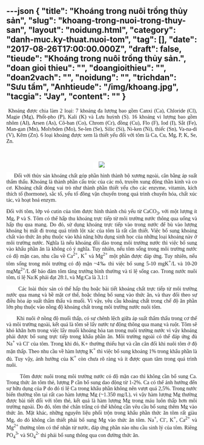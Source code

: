 ---json
{
    "title": "Khoáng trong nuôi trồng thủy sản",
    "slug": "khoang-trong-nuoi-trong-thuy-san",
    "layout": "noidung.html",
    "category": "danh-muc.ky-thuat.nuoi-tom",
    "tag": [],
    "date": "2017-08-26T17:00:00.000Z",
    "draft": false,
    "tieude": "Khoáng trong nuôi trồng thủy sản.",
    "doan gioi thieu": "",
    "doangioithieu": "",
    "doan2vach": "",
    "noidung": "",
    "trichdan": "Sưu tầm",
    "Anhtieude": "/img/khoang.jpg",
    "tacgia": "Jay",
    "__content__": ""
}
---
<div style="margin-left:0px; margin-right:0px; text-align:justify">
<p style="text-align:justify"><span style="font-size:14px"><span style="background-color:white"><span style="font-family:Arial,sans-serif"><span style="font-family:&quot;times new roman&quot;,serif">&nbsp;Kho&aacute;ng được chia l&agrave;m 2 loại: 7 kho&aacute;ng đa lượng bao gồm Canxi (Ca), Chloride (Cl), Magie (Mg), Phốt-pho (P), Kali (K) v&agrave; Lưu huỳnh (S). 16 kho&aacute;ng vi lượng bao gồm nh&ocirc;m (Al), Arsen (As), C&ocirc;-ban (Co), Chrom (Cr), đồng (Cu), Flo (F), Iod (I), Sắt (Fe), Man-gan (Mn), Molybden (Mo), Se-len (Se), Silic (Si), Ni-ken (Ni), thiếc (Sn), Va-na-di (V), Kẽm (Zn). 6 loại kho&aacute;ng được xem l&agrave; thiết yếu đối với t&ocirc;m l&agrave; Ca, Cu, Mg, P, K, Se, Zn.</span></span></span></span></p>
</div>

<p style="margin-left:0px; margin-right:0px; text-align:justify">&nbsp;</p>

<p style="text-align:center"><span style="font-size:14px"><span style="font-family:Arial,sans-serif"><span style="background-color:#ffffff"><a href="https://4.bp.blogspot.com/-BFubbbClfIE/VUeHjnjSUWI/AAAAAAAAAFQ/ZxPfpLsLH7c/s1600/Khoang.jpg" style="margin:0px 1em; padding:0px; border:0px; font-style:inherit; font-variant:inherit; font-weight:inherit; font-stretch:inherit; font-size:inherit; line-height:inherit; font-family:inherit; vertical-align:baseline; color:#333333; text-decoration:none; outline:none; transition:all 0.25s"><img src="https://4.bp.blogspot.com/-BFubbbClfIE/VUeHjnjSUWI/AAAAAAAAAFQ/ZxPfpLsLH7c/s400/Khoang.jpg" /></a></span></span></span></p>

<div style="margin-left:0px; margin-right:0px; text-align:justify">
<p style="text-align:justify"><span style="font-size:14px"><span style="background-color:white"><span style="font-family:Arial,sans-serif"><span style="font-family:&quot;times new roman&quot;,serif">&nbsp; &nbsp; &nbsp;Đối với thủy sản&nbsp;kho&aacute;ng chất g&oacute;p phần h&igrave;nh th&agrave;nh bộ xương ngo&agrave;i, c&acirc;n bằng &aacute;p suất thẩm thấu. Kho&aacute;ng l&agrave; th&agrave;nh phần cấu tr&uacute;c của c&aacute;c m&ocirc;, truyền xung động thần kinh v&agrave; co cơ. Kho&aacute;ng chất đ&oacute;ng vai tr&ograve; như th&agrave;nh phần thiết yếu cho c&aacute;c enzyme, vitamin, k&iacute;ch th&iacute;ch tố (hormone), sắc t&ocirc;́, yếu tố đ&ocirc;̀ng v&acirc;̣n chuy&ecirc;̉n trong qu&aacute; tr&igrave;nh chuyển h&oacute;a, chất x&uacute;c t&aacute;c, v&agrave; hoạt ho&aacute; enzym.</span></span></span></span></p>
</div>

<div style="margin-left:0px; margin-right:0px; text-align:justify">
<p style="text-align:justify"><span style="font-size:14px"><span style="background-color:white"><span style="font-family:Arial,sans-serif"><span style="font-family:&quot;times new roman&quot;,serif">Đối với t&ocirc;m, lớp vỏ cutin của t&ocirc;m được h&igrave;nh th&agrave;nh chủ yếu từ CaCO<sub>3</sub>, với một lượng &iacute;t Mg, P v&agrave; S. T&ocirc;m c&oacute; thể hấp thu kho&aacute;ng trực tiếp từ m&ocirc;i trường nước th&ocirc;ng qua uống v&agrave; hấp thụ qua mang. Do đ&oacute;, sử dụng kho&aacute;ng trực tiếp v&agrave;o trong nước để b&ugrave; v&agrave;o lượng kho&aacute;ng bị mất đi trong qu&aacute; tr&igrave;nh lột x&aacute;c của t&ocirc;m l&agrave; rất cần thiết. Việc bổ sung kho&aacute;ng chất v&agrave;o thức ăn phụ thuộc v&agrave;o khả năng hữu dụng sinh học của những loại kho&aacute;ng n&agrave;y ở m&ocirc;i trường nước. Nghĩa l&agrave; nếu kho&aacute;ng dồi d&agrave;o trong m&ocirc;i trường nước th&igrave; việc bổ sung v&agrave;o khẩu phần ăn l&agrave; kh&ocirc;ng c&oacute; &yacute; nghĩa. Tuy nhi&ecirc;n, nếu t&ocirc;m sống trong m&ocirc;i trường nước c&oacute; độ mặn cao, nhu cầu về Ca<sup>2+</sup>, K<sup>+</sup>&nbsp;v&agrave; Mg<sup>2+</sup>&nbsp;một phần được đ&aacute;p ứng. Tuy nhi&ecirc;n, nếu t&ocirc;m sống trong m&ocirc;i trường c&oacute; độ mặn ~4&permil; th&igrave; việc bổ sung 5-10 mgK<sup>+</sup>/L v&agrave; 10-20 mgMg<sup>2+</sup>/L để bảo đảm t&ocirc;m tăng trưởng b&igrave;nh thường v&agrave; tỉ lệ sống cao. Trong nước nu&ocirc;i t&ocirc;m, tỉ lệ Na:K phải đạt 28:1, v&agrave; Mg:Ca l&agrave; 3,1:1</span></span></span></span></p>
</div>

<div style="margin-left:0px; margin-right:0px; text-align:justify">
<p style="text-align:justify"><span style="font-size:14px"><span style="background-color:white"><span style="font-family:Arial,sans-serif"><span style="font-family:&quot;times new roman&quot;,serif">&nbsp; &nbsp; &nbsp; &nbsp;C&aacute;c lo&agrave;i thủy sản c&oacute; thể hấp thụ hoặc bài ti&ecirc;́t kho&aacute;ng chất trực tiếp từ m&ocirc;i trường nước qua mang v&agrave; bề mặt cơ thể, hoặc th&ocirc;ng b&ocirc;̉ sung vào thức ăn, v&agrave; thay đổi theo sự đi&ecirc;̀u hòa áp su&acirc;́t th&acirc;̉m th&acirc;́u và mu&ocirc;́i. V&igrave; vậy, y&ecirc;u cầu khoáng ch&acirc;́t trong chế độ ăn phần lớn phụ thuộc v&agrave;o nồng độ kho&aacute;ng chất trong m&ocirc;i trường nước nu&ocirc;i t&ocirc;m.</span></span></span></span></p>
</div>

<div style="margin-left:0px; margin-right:0px; text-align:justify">
<p style="text-align:justify"><span style="font-size:14px"><span style="background-color:white"><span style="font-family:Arial,sans-serif"><span style="font-family:&quot;times new roman&quot;,serif">&nbsp; &nbsp; &nbsp; &nbsp;Khi nu&ocirc;i ở nồng độ muối thấp, c&oacute; sự ch&ecirc;nh lệch giữa &aacute;p suất thẩm thấu trong cơ thể v&agrave; m&ocirc;i trường ngo&agrave;i, kết quả l&agrave; t&ocirc;m sẽ lấy nước tự động th&ocirc;ng qua mang v&agrave; ruột. T&ocirc;m sẽ kh&oacute; khăn hơn trong việc lấy muối kho&aacute;ng h&ograve;a tan trong nu&ocirc;i trường nước v&igrave; vậy kho&aacute;ng phải được bổ sung trực tiếp trong khẩu phần ăn. M&ocirc;i trường ngo&agrave;i c&oacute; thể đ&aacute;p ứng đủ Na<sup>+</sup>&nbsp;v&agrave; Cl<sup>-</sup>&nbsp;của t&ocirc;m. Trong khi đ&oacute;, K+ thường thiếu hụt v&agrave; cần c&acirc;n đối khi nu&ocirc;i t&ocirc;m ở độ mặn thấp. Theo nhu cầu về h&agrave;m lượng K<sup>+</sup>&nbsp;th&igrave; việc bổ sung khoảng 1% trong khẩu phần l&agrave; đủ. Tuy vậy, ảnh hưởng của K<sup>+</sup>&nbsp;c&ograve;n chưa r&otilde; r&agrave;ng v&agrave; &iacute;t được quan t&acirc;m trong qu&aacute; tr&igrave;nh nu&ocirc;i.</span></span></span></span></p>
</div>

<div style="margin-left:0px; margin-right:0px; text-align:justify">
<p style="text-align:justify"><span style="font-size:14px"><span style="background-color:white"><span style="font-family:Arial,sans-serif"><span style="font-family:&quot;times new roman&quot;,serif">&nbsp; &nbsp; &nbsp; &nbsp; T&ocirc;m được nu&ocirc;i trong m&ocirc;i trường nước c&oacute; độ mặn cao th&igrave; kh&ocirc;ng cần bổ sung Ca. Trong thức ăn t&ocirc;m thẻ, lượng P cần bổ sung dao động từ 1-2%. Ca c&oacute; thể ảnh hưởng đến sự hữu dụng của P do đ&oacute; tỉ lệ Ca trong khẩu phần kh&ocirc;ng n&ecirc;n vượt qu&aacute; 2,5%. Trong nước biển thường tồn tại rất cao h&agrave;m lượng Mg (~1.350 mg/L), v&igrave; vậy h&agrave;m lượng Mg thường được b&agrave;i tiết đối với t&ocirc;m thẻ, kết quả l&agrave; h&agrave;m lượng Mg trong m&aacute;u lu&ocirc;n thấp hơn m&ocirc;i trường ngo&agrave;i. Do đ&oacute;, t&ocirc;m thẻ ch&acirc;n trắng c&oacute; thể kh&ocirc;ng cần y&ecirc;u cầu bổ sung th&ecirc;m Mg v&agrave;o thức ăn. Mặt kh&aacute;c, những nguy&ecirc;n liệu phối trộn trong khẩu phần thức ăn t&ocirc;m rất gi&agrave;u Mg, do đ&oacute; kh&ocirc;ng cần thiết phải bổ sung Mg v&agrave;o thức ăn t&ocirc;m. Na<sup>+</sup>, Cl<sup>-</sup>, K<sup>+</sup>, Ca<sup>2+</sup>&nbsp;v&agrave; Mg<sup>2+</sup>&nbsp;thường t&ocirc;m c&oacute; thể nhận từ nước, đ&aacute;p ứng phần n&agrave;o nhu cầu sinh l&yacute; của t&ocirc;m. Ri&ecirc;ng PO<sub>4</sub><sup>3-</sup>&nbsp;v&agrave; SO<sub>4</sub><sup>2-</sup>&nbsp;th&igrave; phải bổ sung th&ocirc;ng qua con đường thức ăn.</span></span></span></span></p>
</div>
